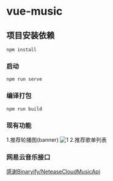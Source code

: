 # vue-music

## 项目安装依赖
```
npm install
```

### 启动
```
npm run serve
```

### 编译打包
```
npm run build
```

### 现有功能
1.推荐轮播图(banner)
![1](http://zdde.kepu.wiki/upload/2021/04/1-0e46eb2eb56d4ec6a5d8dc413873578e.png)
2.推荐歌单列表
### 网易云音乐接口
[感谢Binaryify/NeteaseCloudMusicApi](https://neteasecloudmusicapi.vercel.app/#/)
